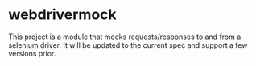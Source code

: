 # webdrivermock
This project is a module that mocks requests/responses to and from a selenium driver. It will be updated to the current spec and support a few versions prior. 
